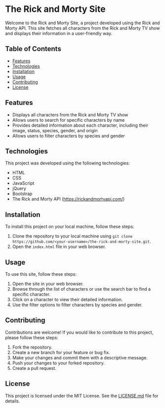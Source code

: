 # The Rick and Morty Site

Welcome to the Rick and Morty Site, a project developed using the Rick and Morty API. This site fetches all characters from the Rick and Morty TV show and displays their information in a user-friendly way.

## Table of Contents

- [Features](#features)
- [Technologies](#technologies)
- [Installation](#installation)
- [Usage](#usage)
- [Contributing](#contributing)
- [License](#license)

## Features

- Displays all characters from the Rick and Morty TV show
- Allows users to search for specific characters by name
- Provides detailed information about each character, including their image, status, species, gender, and origin
- Allows users to filter characters by species and gender

## Technologies

This project was developed using the following technologies:

- HTML
- CSS
- JavaScript
- jQuery
- Bootstrap
- The Rick and Morty API (https://rickandmortyapi.com/)

## Installation

To install this project on your local machine, follow these steps:

1. Clone the repository to your local machine using `git clone https://github.com/<your-username>/the-rick-and-morty-site.git`.
2. Open the `index.html` file in your web browser.

## Usage

To use this site, follow these steps:

1. Open the site in your web browser.
2. Browse through the list of characters or use the search bar to find a specific character.
3. Click on a character to view their detailed information.
4. Use the filter options to filter characters by species and gender.

## Contributing

Contributions are welcome! If you would like to contribute to this project, please follow these steps:

1. Fork the repository.
2. Create a new branch for your feature or bug fix.
3. Make your changes and commit them with a descriptive message.
4. Push your changes to your forked repository.
5. Create a pull request.

## License

This project is licensed under the MIT License. See the [LICENSE.md](LICENSE.md) file for details.
